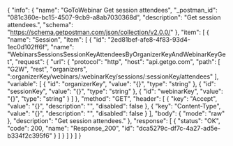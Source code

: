 {
  "info": {
    "name": "GoToWebinar Get session attendees",
    "_postman_id": "081c360e-bc15-4507-9cb9-a8ab7030368d",
    "description": "Get session attendees.",
    "schema": "https://schema.getpostman.com/json/collection/v2.0.0/"
  },
  "item": [
    {
      "name": "Session",
      "item": [
        {
          "id": "2ed81bef-afe8-4f83-93d4-1ec0d102ff6f",
          "name": "WebinarsSessionsSessionKeyAttendeesByOrganizerKeyAndWebinarKeyGet",
          "request": {
            "url": {
              "protocol": "http",
              "host": "api.getgo.com",
              "path": [
                "G2W",
                "rest",
                "organizers",
                ":organizerKey/webinars/:webinarKey/sessions/:sessionKey/attendees"
              ],
              "variable": [
                {
                  "id": "organizerKey",
                  "value": "{}",
                  "type": "string"
                },
                {
                  "id": "sessionKey",
                  "value": "{}",
                  "type": "string"
                },
                {
                  "id": "webinarKey",
                  "value": "{}",
                  "type": "string"
                }
              ]
            },
            "method": "GET",
            "header": [
              {
                "key": "Accept",
                "value": "{}",
                "description": "",
                "disabled": false
              },
              {
                "key": "Content-Type",
                "value": "{}",
                "description": "",
                "disabled": false
              }
            ],
            "body": {
              "mode": "raw"
            },
            "description": "Get session attendees."
          },
          "response": [
            {
              "status": "OK",
              "code": 200,
              "name": "Response_200",
              "id": "dca5279c-df7c-4a27-ad5e-b334f2c395f6"
            }
          ]
        }
      ]
    }
  ]
}